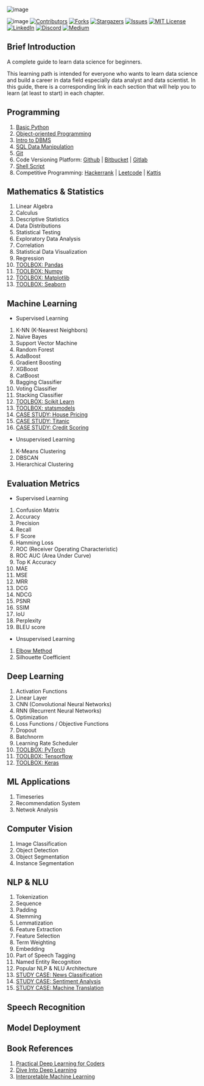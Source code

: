 ![image](https://github.com/data-folks/data-science-learning-path/blob/main/assets/banner.jpg)

![image](https://visitor-badge.laobi.icu/badge?page_id=data-folks/data-science-learning-path) [![Contributors][contributors-shield]][contributors-url] [![Forks][forks-shield]][forks-url] [![Stargazers][stars-shield]][stars-url] [![Issues][issues-shield]][issues-url] [![MIT License][license-shield]][license-url] [![LinkedIn][linkedin-shield]][linkedin-url] [![Discord][discord-shield]][discord-url] [![Medium][medium-shield]][medium-url]

## Brief Introduction

A complete guide to learn data science for beginners.

This learning path is intended for everyone who wants to learn data science and build a career in data field especially data analyst and data scientist. In this guide, there is a corresponding link in each section that will help you to learn (at least to start) in each chapter.

## Programming

1. [Basic Python](https://www.learnpython.org/)
2. [Object-oriented Programming](https://realpython.com/python3-object-oriented-programming/)
3. [Intro to DBMS](https://www.omnisci.com/technical-glossary/dbms)
4. [SQL Data Manipulation](https://mode.com/sql-tutorial/introduction-to-sql)
5. [Git](https://git-scm.com/doc)
6. Code Versioning Platform: [Github](https://github.com/) | [Bitbucket](https://bitbucket.org/) | [Gitlab](https://about.gitlab.com/)
7. [Shell Script](https://dagshub.com/blog/effective-linux-bash-data-scientists/)
8. Competitive Programming: [Hackerrank](https://www.hackerrank.com/) | [Leetcode](https://leetcode.com/) | [Kattis](https://open.kattis.com/)

## Mathematics & Statistics

1.  Linear Algebra
2.  Calculus
3.  Descriptive Statistics
4.  Data Distributions
5.  Statistical Testing
6.  Exploratory Data Analysis
7.  Correlation
8.  Statistical Data Visualization
9.  Regression
10. [TOOLBOX: Pandas](https://pandas.pydata.org/)
11. [TOOLBOX: Numpy](https://numpy.org/)
12. [TOOLBOX: Matplotlib](https://matplotlib.org/)
13. [TOOLBOX: Seaborn](https://seaborn.pydata.org/)

## Machine Learning

- Supervised Learning

1.  K-NN (K-Nearest Neighbors)
2.  Naive Bayes
3.  Support Vector Machine
4.  Random Forest
5.  AdaBoost
6.  Gradient Boosting
7.  XGBoost
8.  CatBoost
9.  Bagging Classifier
10. Voting Classifier
11. Stacking Classifier
12. [TOOLBOX: Scikit Learn](https://scikit-learn.org/stable/)
13. [TOOLBOX: statsmodels](https://www.statsmodels.org/stable/index.html)
14. [CASE STUDY: House Pricing](https://www.kaggle.com/c/house-prices-advanced-regression-techniques)
15. [CASE STUDY: Titanic](https://www.kaggle.com/c/titanic)
16. [CASE STUDY: Credit Scoring](https://www.kaggle.com/sakshigoyal7/credit-card-customers)

- Unsupervised Learning

1. K-Means Clustering
2. DBSCAN
3. Hierarchical Clustering

## Evaluation Metrics

- Supervised Learning

1. Confusion Matrix
2. Accuracy
3. Precision
4. Recall
5. F Score
6. Hamming Loss
7. ROC (Receiver Operating Characteristic)
8. ROC AUC (Area Under Curve)
9. Top K Accuracy
10. MAE
11. MSE
12. MRR
13. DCG
14. NDCG
15. PSNR
16. SSIM
17. IoU
18. Perplexity
19. BLEU score

- Unsupervised Learning

1. [Elbow Method](<https://en.wikipedia.org/wiki/Elbow_method_(clustering)>)
2. Silhouette Coefficient

## Deep Learning

1. Activation Functions
2. Linear Layer
3. CNN (Convolutional Neural Networks)
4. RNN (Recurrent Neural Networks)
5. Optimization
6. Loss Functions / Objective Functions
7. Dropout
8. Batchnorm
9. Learning Rate Scheduler
10. [TOOLBOX: PyTorch](https://pytorch.org/)
11. [TOOLBOX: Tensorflow](https://www.tensorflow.org/)
12. [TOOLBOX: Keras](https://keras.io)

## ML Applications

1. Timeseries
2. Recommendation System
3. Netwok Analysis

## Computer Vision

1. Image Classification
2. Object Detection
3. Object Segmentation
4. Instance Segmentation

## NLP & NLU

1.  Tokenization
2.  Sequence
3.  Padding
4.  Stemming
5.  Lemmatization
6.  Feature Extraction
7.  Feature Selection
8.  Term Weighting
9.  Embedding
10.  Part of Speech Tagging
11.  Named Entity Recognition
12. Popular NLP & NLU Architecture
13. [STUDY CASE: News Classification](http://qwone.com/~jason/20Newsgroups/)
14. [STUDY CASE: Sentiment Analysis](https://medium.com/data-folks-indonesia/indonesian-app-review-sentiment-analysis-using-neural-network-and-pytorch-54c0ef766c09)
15. [STUDY CASE: Machine Translation](http://www.manythings.org/anki/)

## Speech Recognition

## Model Deployment

## Book References

1. [Practical Deep Learning for Coders](https://course.fast.ai/)
2. [Dive Into Deep Learning](http://d2l.ai/index.html)
3. [Interpretable Machine Learning](https://christophm.github.io/interpretable-ml-book/)


<!-- MARKDOWN LINKS & IMAGES -->
<!-- https://www.markdownguide.org/basic-syntax/#reference-style-links -->
[contributors-shield]: https://img.shields.io/github/contributors/data-folks/data-science-learning-path.svg?flat
[contributors-url]: https://github.com/data-folks/data-science-learning-path_name/graphs/contributors
[forks-shield]: https://img.shields.io/github/forks/data-folks/data-science-learning-path.svg?flat
[forks-url]: https://github.com/data-folks/data-science-learning-path_name/network/members
[stars-shield]: https://img.shields.io/github/stars/data-folks/data-science-learning-path.svg?flat
[stars-url]: https://github.com/data-folks/data-science-learning-path_name/stargazers
[issues-shield]: https://img.shields.io/github/issues/data-folks/data-science-learning-path.svg?flat
[issues-url]: https://github.com/data-folks/data-science-learning-path_name/issues
[license-shield]: https://img.shields.io/github/license/data-folks/data-science-learning-path.svg?flat
[license-url]: https://github.com/data-folks/data-science-learning-path_name/blob/master/LICENSE.txt
[linkedin-shield]: https://img.shields.io/badge/LinkedIn-0077B5?style=flat&logo=linkedin&logoColor=white
[linkedin-url]: https://www.linkedin.com/company/jakartaresearch/
[discord-shield]: https://img.shields.io/badge/Discord-7289DA?style=flat&logo=discord&logoColor=white
[discord-url]: https://bit.ly/DiscordJakartaResearch
[medium-shield]: https://img.shields.io/badge/Medium-12100E?style=flat&logo=medium&logoColor=white
[medium-url]: http://medium.com/data-folks-indonesia
